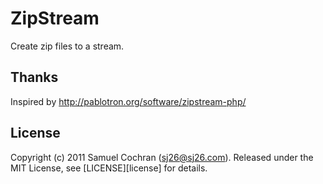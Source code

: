 # ZipStream

Create zip files to a stream.

## Thanks

Inspired by http://pablotron.org/software/zipstream-php/

## License

Copyright (c) 2011 Samuel Cochran (sj26@sj26.com). Released under the MIT License, see [LICENSE][license] for details.
